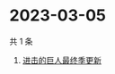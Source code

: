 # 2023-03-05

共 1 条

<!-- BEGIN -->
<!-- 最后更新时间 Sun Mar 05 2023 05:06:55 GMT+0800 (China Standard Time) -->

1. [进击的巨人最终季更新](https://www.zhihu.com/search?q=进击的巨人最终季更新)

<!-- END -->
